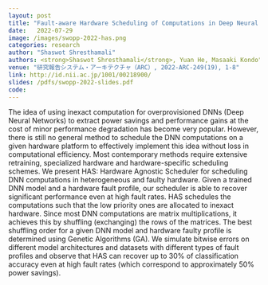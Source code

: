 ```yaml
---
layout: post
title: "Fault-aware Hardware Scheduling of Computations in Deep Neural Networks" 
date:   2022-07-29
image: /images/swopp-2022-has.png
categories: research
author: "Shaswot Shresthamali"
authors: <strong>Shaswot Shresthamali</strong>, Yuan He, Masaaki Kondo"
venue: "研究報告システム・アーキテクチャ（ARC）, 2022-ARC-249(19), 1-8"
link: http://id.nii.ac.jp/1001/00218900/
slides: /pdfs/swopp-2022-slides.pdf
code:
---
```

The idea of using inexact computation for overprovisioned DNNs (Deep Neural Networks) to extract power savings and performance gains at the cost of minor performance degradation has become very popular. However, there is still no general method to schedule the DNN computations on a given hardware platform to effectively implement this idea without loss in computational efficiency. Most contemporary methods require extensive retraining, specialized hardware and hardware-specific scheduling schemes. We present HAS: Hardware Agnostic Scheduler for scheduling DNN computations in heterogeneous and faulty hardware. Given a trained DNN model and a hardware fault profile, our scheduler is able to recover significant performance even at high fault rates. HAS schedules the computations such that the low priority ones are allocated to inexact hardware. Since most DNN computations are matrix multiplications, it achieves this by shuffling (exchanging) the rows of the matrices. The best shuffling order for a given DNN model and hardware faulty profile is determined using Genetic Algorithms (GA). We simulate bitwise errors on different model architectures and datasets with different types of fault profiles and observe that HAS can recover up to 30% of classification accuracy even at high fault rates (which correspond to approximately 50% power savings).
